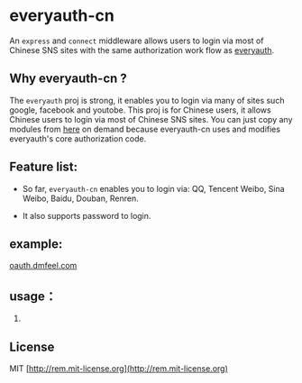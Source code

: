 # everyauth-cn

An `express` and `connect` middleware allows users to login via most of Chinese SNS sites with the same authorization work flow as [everyauth](https://github.com/bnoguchi/everyauth).

## Why everyauth-cn ?

The `everyauth` proj is strong, it enables you to login via many of sites such google, facebook and youtobe. This proj is for Chinese users, it allows Chinese users to login via most of Chinese SNS sites. You can just copy any modules from [here](https://github.com/bnoguchi/everyauth/tree/master/lib/modules) on demand because everyauth-cn uses and modifies everyauth's core authorization code.

## Feature list:

- So far, `everyauth-cn` enables you to login via: QQ, Tencent Weibo, Sina Weibo, Baidu, Douban, Renren.

- It also supports password to login.

## example:

[oauth.dmfeel.com](http://oauth.dmfeel.com)

## usage：

1. 

## License

MIT [http://rem.mit-license.org](http://rem.mit-license.org)
